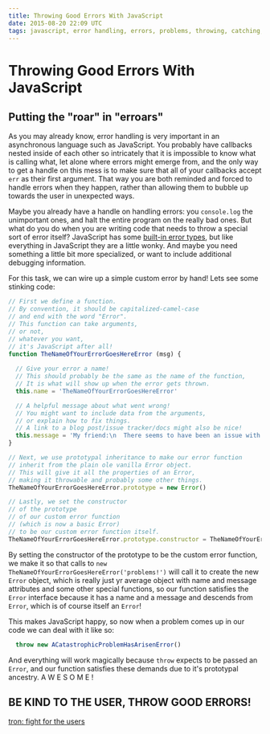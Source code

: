 ```yaml
---
title: Throwing Good Errors With JavaScript
date: 2015-08-20 22:09 UTC
tags: javascript, error handling, errors, problems, throwing, catching, node
---
```


# Throwing Good Errors With JavaScript
## Putting the "roar" in "erroars"

As you may already know, error handling is very important in an asynchronous language such as JavaScript. You probably have callbacks nested inside of each other so intricately that it is impossible to know what is calling what, let alone where errors might emerge from, and the only way to get a handle on this mess is to make sure that all of your callbacks accept `err` as their first argument. That way you are both reminded and forced to handle errors when they happen, rather than allowing them to bubble up towards the user in unexpected ways.

Maybe you already have a handle on handling errors: you `console.log` the unimportant ones, and halt the entire program on the really bad ones. But what do you do when you are writing code that needs to throw a special sort of error itself? JavaScript has some [built-in error types](https://developer.mozilla.org/en-US/docs/Web/JavaScript/Reference/Global_Objects/Error#Error_types), but like everything in JavaScript they are a little wonky. And maybe you need something a little bit more specialized, or want to include additional debugging information.

For this task, we can wire up a simple custom error by hand! Lets see some stinking code:

```javascript
// First we define a function. 
// By convention, it should be capitalized-camel-case 
// and end with the word "Error". 
// This function can take arguments, 
// or not, 
// whatever you want, 
// it's JavaScript after all!
function TheNameOfYourErrorGoesHereError (msg) {
  
  // Give your error a name!
  // This should probably be the same as the name of the function,
  // It is what will show up when the error gets thrown.
  this.name = 'TheNameOfYourErrorGoesHereError'

  // A helpful message about what went wrong!
  // You might want to include data from the arguments,
  // or explain how to fix things.
  // A link to a blog post/issue tracker/docs might also be nice!
  this.message = 'My friend:\n  There seems to have been an issue with:\n  ' + msg + '\n  Please amend it at your earliest convenience.\nThank You.'
}

// Next, we use prototypal inheritance to make our error function
// inherit from the plain ole vanilla Error object.
// This will give it all the properties of an Error,
// making it throwable and probably some other things.
TheNameOfYourErrorGoesHereError.prototype = new Error()

// Lastly, we set the constructor 
// of the prototype 
// of our custom error function 
// (which is now a basic Error) 
// to be our custom error function itself. 
TheNameOfYourErrorGoesHereError.prototype.constructor = TheNameOfYourErrorGoesHereError
```
By setting the constructor of the prototype to be the custom error function, we make it so that calls to `new TheNameOfYourErrorGoesHereError('problems!')` will call it to create the new `Error` object, which is really just yr average object with name and message attributes and some other special functions, so our function satisfies the `Error` interface because it has a name and a message and descends from `Error`, which is of course itself an `Error`!

This makes JavaScript happy, so now when a problem comes up in our code we can deal with it like so:

```javascript
  throw new ACatastrophicProblemHasArisenError()
```

And everything will work magically because `throw` expects to be passed an `Error`, and our function satisfies these demands due to it's prototypal ancestry. A W E S O M E !

## BE KIND TO THE USER, THROW GOOD ERRORS! 

[tron: fight for the users](tron.jpg)

